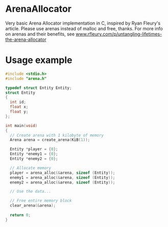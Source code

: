 # ArenaAllocator
Very basic Arena Allocator implementation in C, inspired by Ryan Fleury's article. Please use arenas instead of malloc and free, thanks.
For more info on arenas and their benefits, see www.rfleury.com/p/untangling-lifetimes-the-arena-allocator

# Usage example
```c
#include <stdio.h>
#include "arena.h"

typedef struct Entity Entity;
struct Entity
{
  int id;
  float x;
  float y;
};

int main(void)
{
  // Create arena with 1 kilobyte of memory
  Arena arena = create_arena(KiB(1));

  Entity *player = {0};
  Entity *enemy1 = {0};
  Entity *enemy2 = {0};

  // Allocate memory
  player = arena_alloc(&arena, sizeof (Entity)); 
  enemy1 = arena_alloc(&arena, sizeof (Entity));
  enemy2 = arena_alloc(&arena, sizeof (Entity));

  // Use the data...

  // Free entire memory block
  clear_arena(&arena);
  
  return 0;
}
```
